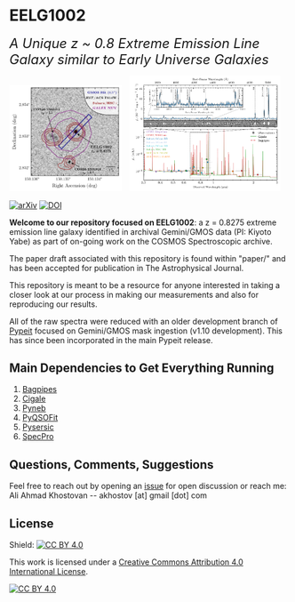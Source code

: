 # EELG1002
<i><font size="5">A Unique z ~ 0.8 Extreme Emission Line Galaxy similar to Early Universe Galaxies</font></i>

<div>
  <img src="./paper/figures/slit_pos.png" alt="Image 1" style="width: 40%; display: inline-block; margin-right: 10px;">
  <img src="./paper/figures/EELG1002_SED.png" alt="Image 2" style="width: 54%; display: inline-block;">
</div>

[![arXiv](https://img.shields.io/badge/arXiv-2411.10537-green)](https://arxiv.org/abs/2411.10537)
[![DOI](https://zenodo.org/badge/840830318.svg)](https://doi.org/10.5281/zenodo.16990021)

**Welcome to our repository focused on EELG1002**: a z = 0.8275 extreme emission line galaxy identified in archival Gemini/GMOS data (PI: Kiyoto Yabe) as part of on-going work on the COSMOS Spectroscopic archive.

The paper draft associated with this repository is found within "paper/" and has been accepted for publication in The Astrophysical Journal.

This repository is meant to be a resource for anyone interested in taking a closer look at our process in making our measurements and also for reproducing our results. 

All of the raw spectra were reduced with an older development branch of [Pypeit](https://pypeit.readthedocs.io/en/stable/) focused on Gemini/GMOS mask ingestion (v1.10 development). This has since been incorporated in the main Pypeit release.

## Main Dependencies to Get Everything Running
1. [Bagpipes](https://github.com/ACCarnall/bagpipes)  
2. [Cigale](https://gitlab.lam.fr/cigale/cigale)
3. [Pyneb](https://pypi.org/project/PyNeb/)
4. [PyQSOFit](https://github.com/legolason/PyQSOFit)
5. [Pysersic](https://github.com/pysersic/pysersic)
6. [SpecPro](http://specpro.caltech.edu/)

## Questions, Comments, Suggestions
Feel free to reach out by opening an [issue](https://github.com/akhostov/EELG1002/issues) for open discussion or reach me: Ali Ahmad Khostovan -- akhostov [at] gmail [dot] com

## License
Shield: [![CC BY 4.0][cc-by-shield]][cc-by]

This work is licensed under a
[Creative Commons Attribution 4.0 International License][cc-by].

[![CC BY 4.0][cc-by-image]][cc-by]

[cc-by]: http://creativecommons.org/licenses/by/4.0/
[cc-by-image]: https://i.creativecommons.org/l/by/4.0/88x31.png
[cc-by-shield]: https://img.shields.io/badge/License-CC%20BY%204.0-lightgrey.svg
